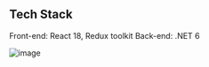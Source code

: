 ## Tech Stack
Front-end: React 18, Redux toolkit
Back-end: .NET 6


![image](https://github.com/erichongrac/ReStore/assets/148745337/1ead5adf-4a01-4356-910d-9e39af78ea5e)
